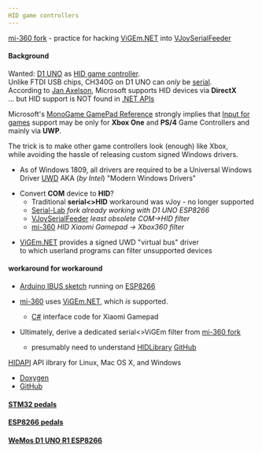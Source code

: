 ```yaml
---
HID game controllers
---
```


[mi-360 fork](https://github.com/blekenbleu/mi-360) - practice for hacking [ViGEm.NET](https://github.com/ViGEm/ViGEm.NET) into [VJoySerialFeeder](https://github.com/Cleric-K/vJoySerialFeeder)  

#### Background
Wanted: [D1 UNO](../Arduino/ESPDuino) as [HID game controller](../pedals/ESP8266).  
Unlike FTDI USB chips, CH340G on D1 UNO can *only* be
 [serial](https://github.com/Microsoft/Windows-universal-samples/tree/master/Samples/CustomSerialDeviceAccess).  
According to [Jan Axelson](http://janaxelson.com/hidpage.htm), Microsoft supports HID devices via **DirectX**  
... but HID support is NOT found in [.NET APIs](https://docs.microsoft.com/en-us/dotnet/api/index?view=netframework-4.7.2)  

Microsoft's [MonoGame GamePad Reference](https://docs.microsoft.com/en-us/xamarin/graphics-games/monogame/input)
 strongly implies that [Input for games](https://docs.microsoft.com/en-us/windows/uwp/gaming/input-for-games)
 support may be only for **Xbox One** and **PS/4** Game Controllers and mainly via **UWP**.  

The trick is to make other game controllers look (enough) like Xbox,  
while avoiding the hassle of releasing custom signed Windows drivers.
* As of Windows 1809, all drivers are required to be a Universal Windows Driver
  [UWD](https://docs.microsoft.com/en-us/windows-hardware/drivers/download-the-wdk)
  AKA (*by Intel*) "Modern Windows Drivers"  
- Convert **COM** device to **HID**?
  - Traditional __serial<>HID__ workaround was vJoy - no longer supported  
  - [Serial-Lab](Windows/SerialLab) *fork already working with D1 UNO ESP8266*
  - [VJoySerialFeeder](Arduino/VJoySerialFeeder) *least obsolete COM->HID filter*
  - [mi-360](Arduino/mi360) *HID Xiaomi Gamepad -> Xbox360 filter*  
* [ViGEm.NET](https://github.com/ViGEm/ViGEm.NET) provides a signed UWD "virtual bus" driver  
  to which userland programs can filter unsupported devices 

#### workaround for workaround
* [Arduino IBUS sketch](https://github.com/Cleric-K/vJoySerialFeeder/tree/master/Arduino/Joystick) running on [ESP8266](../pedals/ESP8266)
* [mi-360](https://github.com/blekenbleu/mi-360) uses [ViGEm.NET](https://github.com/ViGEm/ViGEm.NET), which *is* supported.
    * [C#](https://en.wikipedia.org/wiki/C_Sharp_(programming_language)) interface code for Xiaomi Gamepad
* Ultimately, derive a dedicated serial<>ViGEm filter from [mi-360 fork](../Arduino/mi360)  

    * presumably need to understand [HIDLibrary](https://www.nuget.org/packages/HidLibrary/) [GitHub](https://github.com/mikeobrien/HidLibrary)

[HIDAPI](http://www.signal11.us/oss/hidapi/) API ilbrary for Linux, Mac OS X, and Windows
* [Doxygen](http://www.signal11.us/oss/hidapi/hidapi/doxygen/html/group__API.html)
* [GitHub](https://github.com/signal11/hidapi)

#### [STM32 pedals](../pedals/STM32)
#### [ESP8266 pedals](../pedals/ESP8266) 
#### [WeMos D1 UNO R1 ESP8266](../Arduino/ESPDuino)
